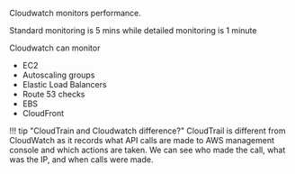 Cloudwatch monitors performance.

Standard monitoring is 5 mins while detailed monitoring is 1 minute



Cloudwatch can monitor
- EC2
- Autoscaling groups
- Elastic Load Balancers
- Route 53 checks
- EBS
- CloudFront



!!! tip "CloudTrain and Cloudwatch difference?"
    CloudTrail is different from CloudWatch as it records what API calls are made to AWS management console and which actions are taken. We can see who made the call, what was the IP, and when calls were made.



